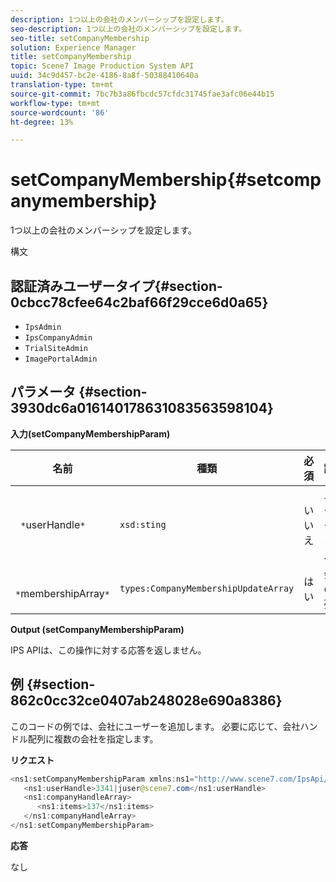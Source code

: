 ```yaml
---
description: 1つ以上の会社のメンバーシップを設定します。
seo-description: 1つ以上の会社のメンバーシップを設定します。
seo-title: setCompanyMembership
solution: Experience Manager
title: setCompanyMembership
topic: Scene7 Image Production System API
uuid: 34c9d457-bc2e-4186-8a8f-50388410640a
translation-type: tm+mt
source-git-commit: 7bc7b3a86fbcdc57cfdc31745fae3afc06e44b15
workflow-type: tm+mt
source-wordcount: '86'
ht-degree: 13%

---
```



# setCompanyMembership{#setcompanymembership}

1つ以上の会社のメンバーシップを設定します。

構文

## 認証済みユーザータイプ{#section-0cbcc78cfee64c2baf66f29cce6d0a65}

* `IpsAdmin`
* `IpsCompanyAdmin`
* `TrialSiteAdmin`
* `ImagePortalAdmin`

## パラメータ {#section-3930dc6a016140178631083563598104}

**入力(setCompanyMembershipParam)**

| 名前 | 種類 | 必須 | 説明 |
|---|---|---|---|
| ` *`userHandle`*` | `xsd:sting` | いいえ | ユーザーハンドル。 |
| ` *`membershipArray`*` | `types:CompanyMembershipUpdateArray` | はい | 会社の配列。 |

**Output (setCompanyMembershipParam)**

IPS APIは、この操作に対する応答を返しません。

## 例 {#section-862c0cc32ce0407ab248028e690a8386}

このコードの例では、会社にユーザーを追加します。 必要に応じて、会社ハンドル配列に複数の会社を指定します。

**リクエスト**

```java
<ns1:setCompanyMembershipParam xmlns:ns1="http://www.scene7.com/IpsApi/xsd">
   <ns1:userHandle>3341|juser@scene7.com</ns1:userHandle>
   <ns1:companyHandleArray>
      <ns1:items>137</ns1:items>
   </ns1:companyHandleArray>
</ns1:setCompanyMembershipParam>
```

**応答**

なし
